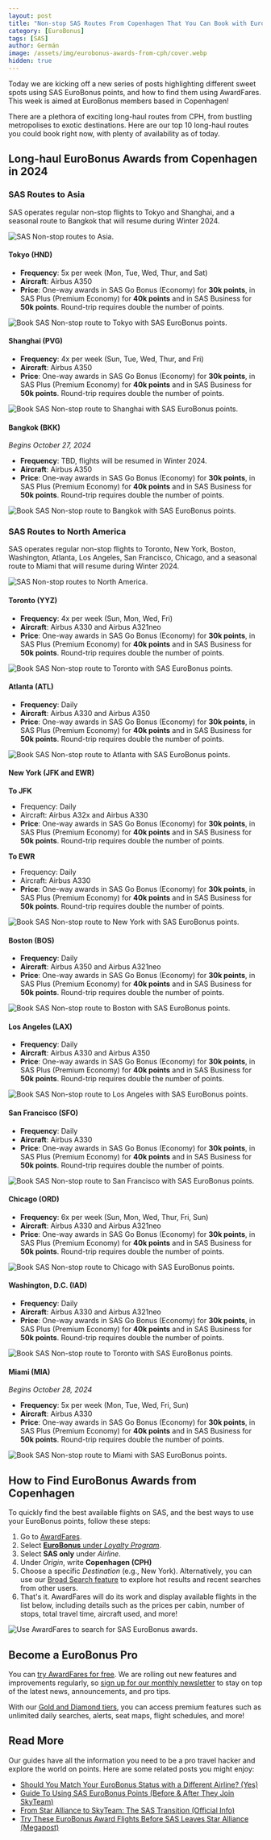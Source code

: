 ```yaml
---
layout: post
title: "Non-stop SAS Routes From Copenhagen That You Can Book with EuroBonus Points (2024)"
category: [EuroBonus]
tags: [SAS]
author: Germán
image: /assets/img/eurobonus-awards-from-cph/cover.webp
hidden: true
---
```


Today we are kicking off a new series of posts highlighting different sweet spots using SAS EuroBonus points, and how to find them using AwardFares. This week is aimed at EuroBonus members based in Copenhagen!

There are a plethora of exciting long-haul routes from CPH, from bustling metropolises to exotic destinations. Here are our top 10 long-haul routes you could book right now, with plenty of availability as of today.

## Long-haul EuroBonus Awards from Copenhagen in 2024

### SAS Routes to Asia

SAS operates regular non-stop flights to Tokyo and Shanghai, and a seasonal route to Bangkok that will resume during Winter 2024.

<img src="../assets/img/eurobonus-awards-from-cph/sas-cph-to-asia.webp" alt="SAS Non-stop routes to Asia." />

#### Tokyo (HND)

* **Frequency**: 5x per week (Mon, Tue, Wed, Thur, and Sat)
* **Aircraft**: Airbus A350
* **Price**: One-way awards in SAS Go Bonus (Economy) for **30k points**, in SAS Plus (Premium Economy) for **40k points** and in SAS Business for **50k points**. Round-trip requires double the number of points.

<img src="../assets/img/eurobonus-awards-from-cph/tokyo.webp" alt="Book SAS Non-stop route to Tokyo with SAS EuroBonus points." />

#### Shanghai (PVG)

* **Frequency**: 4x per week (Sun, Tue, Wed, Thur, and Fri)
* **Aircraft**: Airbus A350
* **Price**: One-way awards in SAS Go Bonus (Economy) for **30k points**, in SAS Plus (Premium Economy) for **40k points** and in SAS Business for **50k points**. Round-trip requires double the number of points.

<img src="../assets/img/eurobonus-awards-from-cph/shanghai.webp" alt="Book SAS Non-stop route to Shanghai with SAS EuroBonus points." />

#### Bangkok (BKK)

*Begins October 27, 2024*

* **Frequency**: TBD, flights will be resumed in Winter 2024.
* **Aircraft**: Airbus A350
* **Price**: One-way awards in SAS Go Bonus (Economy) for **30k points**, in SAS Plus (Premium Economy) for **40k points** and in SAS Business for **50k points**. Round-trip requires double the number of points.

<img src="../assets/img/eurobonus-awards-from-cph/bangkok.webp" alt="Book SAS Non-stop route to Bangkok with SAS EuroBonus points." />

### SAS Routes to North America

SAS operates regular non-stop flights to Toronto, New York, Boston, Washington, Atlanta, Los Angeles, San Francisco, Chicago, and a seasonal route to Miami that will resume during Winter 2024.

<img src="../assets/img/eurobonus-awards-from-cph/sas-cph-to-north-america.webp" alt="SAS Non-stop routes to North America." />

#### Toronto (YYZ)

* **Frequency**: 4x per week (Sun, Mon, Wed, Fri)
* **Aircraft**: Airbus A330 and Airbus A321neo
* **Price**: One-way awards in SAS Go Bonus (Economy) for **30k points**, in SAS Plus (Premium Economy) for **40k points** and in SAS Business for **50k points**. Round-trip requires double the number of points.

<img src="../assets/img/eurobonus-awards-from-cph/toronto.webp" alt="Book SAS Non-stop route to Toronto with SAS EuroBonus points." />

#### Atlanta (ATL)

* **Frequency**: Daily
* **Aircraft**: Airbus A330 and Airbus A350
* **Price**: One-way awards in SAS Go Bonus (Economy) for **30k points**, in SAS Plus (Premium Economy) for **40k points** and in SAS Business for **50k points**. Round-trip requires double the number of points.

<img src="../assets/img/eurobonus-awards-from-cph/atlanta.webp" alt="Book SAS Non-stop route to Atlanta with SAS EuroBonus points." />

#### New York (JFK and EWR)

**To JFK**

* Frequency: Daily
* Aircraft: Airbus A32x and Airbus A330
* **Price**: One-way awards in SAS Go Bonus (Economy) for **30k points**, in SAS Plus (Premium Economy) for **40k points** and in SAS Business for **50k points**. Round-trip requires double the number of points.

**To EWR**

* Frequency: Daily
* Aircraft: Airbus A330
* **Price**: One-way awards in SAS Go Bonus (Economy) for **30k points**, in SAS Plus (Premium Economy) for **40k points** and in SAS Business for **50k points**. Round-trip requires double the number of points.

<img src="../assets/img/eurobonus-awards-from-cph/newyork.webp" alt="Book SAS Non-stop route to New York with SAS EuroBonus points." />

#### Boston (BOS)

* **Frequency**: Daily
* **Aircraft**: Airbus A350 and Airbus A321neo
* **Price**: One-way awards in SAS Go Bonus (Economy) for **30k points**, in SAS Plus (Premium Economy) for **40k points** and in SAS Business for **50k points**. Round-trip requires double the number of points.

<img src="../assets/img/eurobonus-awards-from-cph/boston.webp" alt="Book SAS Non-stop route to Boston with SAS EuroBonus points." />

#### Los Angeles (LAX)

* **Frequency**: Daily
* **Aircraft**: Airbus A330 and Airbus A350
* **Price**: One-way awards in SAS Go Bonus (Economy) for **30k points**, in SAS Plus (Premium Economy) for **40k points** and in SAS Business for **50k points**. Round-trip requires double the number of points.

<img src="../assets/img/eurobonus-awards-from-cph/los-angeles.webp" alt="Book SAS Non-stop route to Los Angeles with SAS EuroBonus points." />

#### San Francisco (SFO)

* **Frequency**: Daily
* **Aircraft**: Airbus A330
* **Price**: One-way awards in SAS Go Bonus (Economy) for **30k points**, in SAS Plus (Premium Economy) for **40k points** and in SAS Business for **50k points**. Round-trip requires double the number of points.

<img src="../assets/img/eurobonus-awards-from-cph/sanfrancisco.webp" alt="Book SAS Non-stop route to San Francisco with SAS EuroBonus points." />

#### Chicago (ORD)

* **Frequency**: 6x per week (Sun, Mon, Wed, Thur, Fri, Sun)
* **Aircraft**: Airbus A330 and Airbus A321neo
* **Price**: One-way awards in SAS Go Bonus (Economy) for **30k points**, in SAS Plus (Premium Economy) for **40k points** and in SAS Business for **50k points**. Round-trip requires double the number of points.

<img src="../assets/img/eurobonus-awards-from-cph/chicago.webp" alt="Book SAS Non-stop route to Chicago with SAS EuroBonus points." />

#### Washington, D.C. (IAD)

* **Frequency**: Daily
* **Aircraft**: Airbus A330 and Airbus A321neo
* **Price**: One-way awards in SAS Go Bonus (Economy) for **30k points**, in SAS Plus (Premium Economy) for **40k points** and in SAS Business for **50k points**. Round-trip requires double the number of points.

<img src="../assets/img/eurobonus-awards-from-cph/washington.webp" alt="Book SAS Non-stop route to Toronto with SAS EuroBonus points." />

#### Miami (MIA)

*Begins October 28, 2024*

* **Frequency**: 5x per week (Mon, Tue, Wed, Fri, Sun)
* **Aircraft**: Airbus A330
* **Price**: One-way awards in SAS Go Bonus (Economy) for **30k points**, in SAS Plus (Premium Economy) for **40k points** and in SAS Business for **50k points**. Round-trip requires double the number of points.

<img src="../assets/img/eurobonus-awards-from-cph/miami.webp" alt="Book SAS Non-stop route to Miami with SAS EuroBonus points." />

## How to Find EuroBonus Awards from Copenhagen

To quickly find the best available flights on SAS, and the best ways to use your EuroBonus points, follow these steps:

1. Go to [AwardFares](https://awardfares.com/search?..;z:sas).
2. Select [**EuroBonus** under *Loyalty Program*](https://awardfares.com/search?..;z:sas).
3. Select **SAS only** under *Airline*.
4. Under *Origin*, write **Copenhagen (CPH)**
5. Choose a specific *Destination* (e.g., New York). Alternatively, you can use our [Broad Search feature](https://blog.awardfares.com/broad-search-guide/) to explore hot results and recent searches from other users.
6. That's it. AwardFares will do its work and display available flights in the list below, including details such as the prices per cabin, number of stops, total travel time, aircraft used, and more!

<img src="../assets/img/eurobonus-awards-from-cph/search-eurobonus-with-awardfares.webp" alt="Use AwardFares to search for SAS EuroBonus awards." />

## Become a EuroBonus Pro

You can [try AwardFares for free](https://awardfares.com/). We are rolling out new features and improvements regularly, so [sign up for our monthly newsletter](https://awardfares.com/newsletter) to stay on top of the latest news, announcements, and pro tips.

With our [Gold and Diamond tiers](https://awardfares.com/pricing), you can access premium features such as unlimited daily searches, alerts, seat maps, flight schedules, and more!

## Read More

Our guides have all the information you need to be a pro travel hacker and explore the world on points. Here are some related posts you might enjoy:

- [Should You Match Your EuroBonus Status with a Different Airline? (Yes)](https://blog.awardfares.com/eurobonus-status-match/)
- [Guide To Using SAS EuroBonus Points (Before & After They Join SkyTeam)](https://blog.awardfares.com/eurobonus-guide/)
- [From Star Alliance to SkyTeam: The SAS Transition (Official Info)](https://blog.awardfares.com/sas-transition-to-skyteam/)
- [Try These EuroBonus Award Flights Before SAS Leaves Star Alliance (Megapost)](https://blog.awardfares.com/eurobonus-star-alliance-awards/)
